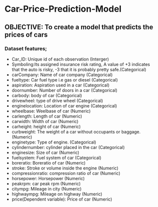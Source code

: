 # Car-Price-Prediction-Model
## OBJECTIVE: To create a model that predicts the prices of cars

### Dataset features; 
* Car_ID: Unique id of each observation (Interger)
* Symboling:Its assigned insurance risk rating, A value of +3 indicates that the auto is risky, -3 that it is probably pretty safe.(Categorical) 
* carCompany: Name of car company (Categorical)
* fueltype: Car fuel type i.e gas or diesel (Categorical)
* aspiration: Aspiration used in a car (Categorical)
* doornumber: Number of doors in a car (Categorical)
* carbody: body of car (Categorical)
* drivewheel: type of drive wheel (Categorical)
* enginelocation: Location of car engine (Categorical)
* wheelbase: Weelbase of car (Numeric)
* carlength: Length of car (Numeric)
* carwidth: Width of car (Numeric)
* carheight: height of car (Numeric)
* curbweight: The weight of a car without occupants or baggage. (Numeric)
* enginetype: Type of engine. (Categorical)
* cylindernumber: cylinder placed in the car (Categorical)
* enginesize: Size of car (Numeric)
* fuelsystem: Fuel system of car (Categorical)
* boreratio: Boreratio of car (Numeric)
* stroke: Stroke or volume inside the engine (Numeric)
* compressionratio: compression ratio of car (Numeric)
* horsepower: Horsepower (Numeric)
* peakrpm: car peak rpm (Numeric)
* citympg: Mileage in city (Numeric)
* highwaympg: Mileage on highway (Numeric)
* price(Dependent variable): Price of car (Numeric) 
